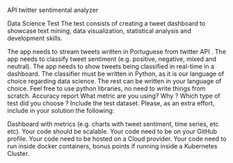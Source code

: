 API twitter sentimental analyzer

Data Science Test
The test consists of creating a tweet dashboard to showcase text mining, data visualization, statistical analysis and development skills.

The app needs to stream tweets written in Portuguese from twitter API .
The app needs to classify tweet sentiment (e.g. positive, negative, mixed and neutral).
The app needs to show tweets being classified in real-time in a dashboard.
The classifier must be written in Python, as it is our language of choice regarding data science. The rest can be written in your language of choice.
Feel free to use python libraries, no need to write things from scratch.
Accuracy report
What metric are you using? Why ?
Which type of test did you choose ?
Include the test dataset.
Please, as an extra effort, include in your solution the following:

Dashboard with metrics (e.g. charts with tweet sentiment, time series, etc etc).
Your code should be scalable.
Your code need to be on your GitHub profile.
Your code need to be hosted on a Cloud provider.
Your code need to run inside docker containers, bonus points if running inside a Kubernetes Cluster.
